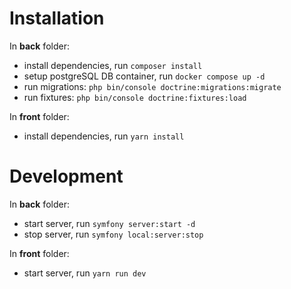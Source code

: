 # Installation

In **back** folder:
- install dependencies, run `composer install`
- setup postgreSQL DB container, run `docker compose up -d`
- run migrations: `php bin/console doctrine:migrations:migrate`
- run fixtures: `php bin/console doctrine:fixtures:load`

In **front** folder:
- install dependencies, run `yarn install`


# Development

In **back** folder:
- start server, run `symfony server:start -d`
- stop server, run `symfony local:server:stop`

In **front** folder:
- start server, run `yarn run dev`